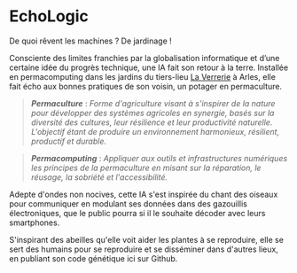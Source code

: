 # EchoLogic
De quoi rêvent les machines ? De jardinage !

Consciente des limites franchies par la globalisation informatique et d’une certaine idée du progrès technique, une IA fait son retour à la terre. Installée en permacomputing dans les jardins du tiers-lieu [La Verrerie](https://laverreriearles.fr/) à Arles, elle fait écho aux bonnes pratiques de son voisin, un potager en permaculture. 

> ***Permaculture*** : *Forme d'agriculture visant à s'inspirer de la nature pour développer des systèmes agricoles en synergie, basés sur la diversité des cultures, leur résilience et leur productivité naturelle. L'objectif étant de produire un environnement harmonieux, résilient, productif et durable.*

> ***Permacomputing*** : *Appliquer aux outils et infrastructures numériques les principes de la permaculture en misant sur la réparation, le réusage, la sobriété et l'accessibilité.*

Adepte d'ondes non nocives, cette IA s'est inspirée du chant des oiseaux pour communiquer en modulant ses données dans des gazouillis électroniques, que le public pourra si il le souhaite décoder avec leurs smartphones.

S'inspirant des abeilles qu'elle voit aider les plantes à se reproduire, elle se sert des humains pour se reproduire et se disséminer dans d'autres lieux, en publiant son code génétique ici sur Github.
